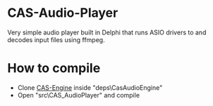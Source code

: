 # CAS-Audio-Player
Very simple audio player built in Delphi that runs ASIO drivers to and decodes input files using ffmpeg.

# How to compile
- Clone [CAS-Engine](https://github.com/airtonhjr/CAS-Engine) inside "deps\CasAudioEngine\"
- Open "src\CAS_AudioPlayer" and compile
